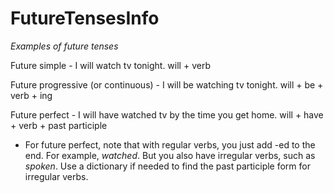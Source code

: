 # FutureTensesInfo
*Examples of future tenses*

Future simple - I will watch tv tonight. 
will + verb

Future progressive (or continuous) - I will be watching tv tonight. 
will + be + verb + ing

Future perfect - I will have watched tv by the time you get home. 
will + have + verb + past participle 
- For future perfect, note that with regular verbs, you just add -ed to the end. For example, *watched*. But you also have irregular verbs, such as *spoken*. Use a dictionary if needed to find the past participle form for irregular verbs.
